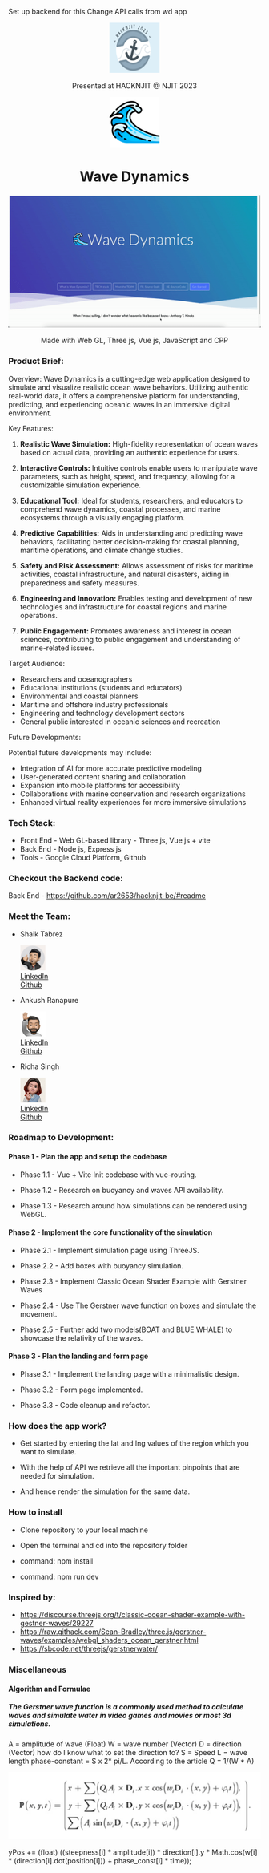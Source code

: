 <!-- TODOS -->
Set up backend for this
Change API calls from wd app
  

<p  align="center"><img  src="./favicon.png"  width=100  height=100>

<p  align="center">Presented at HACKNJIT @ NJIT 2023</p>

<p  align="center"><img  src="./wave-dynamics.png"  width=100  height=100>

<h1  align="center">Wave Dynamics</h1></p>
  


<p  align="center">

<img  alt="Wave Dynamics gif"  src="./landingpage.gif"  />

</p>




<p  align="center">Made with Web GL, Three js, Vue js, JavaScript and CPP</p>

### Product Brief:

Overview:
Wave Dynamics is a cutting-edge web application designed to simulate and visualize realistic ocean wave behaviors. Utilizing authentic real-world data, it offers a comprehensive platform for understanding, predicting, and experiencing oceanic waves in an immersive digital environment.

Key Features:

1. **Realistic Wave Simulation:** High-fidelity representation of ocean waves based on actual data, providing an authentic experience for users.

2. **Interactive Controls:** Intuitive controls enable users to manipulate wave parameters, such as height, speed, and frequency, allowing for a customizable simulation experience.

3. **Educational Tool:** Ideal for students, researchers, and educators to comprehend wave dynamics, coastal processes, and marine ecosystems through a visually engaging platform.

4. **Predictive Capabilities:** Aids in understanding and predicting wave behaviors, facilitating better decision-making for coastal planning, maritime operations, and climate change studies.

5. **Safety and Risk Assessment:** Allows assessment of risks for maritime activities, coastal infrastructure, and natural disasters, aiding in preparedness and safety measures.

6. **Engineering and Innovation:** Enables testing and development of new technologies and infrastructure for coastal regions and marine operations.

7. **Public Engagement:** Promotes awareness and interest in ocean sciences, contributing to public engagement and understanding of marine-related issues.

Target Audience:

- Researchers and oceanographers
- Educational institutions (students and educators)
- Environmental and coastal planners
- Maritime and offshore industry professionals
- Engineering and technology development sectors
- General public interested in oceanic sciences and recreation

Future Developments:

Potential future developments may include:
- Integration of AI for more accurate predictive modeling
- User-generated content sharing and collaboration
- Expansion into mobile platforms for accessibility
- Collaborations with marine conservation and research organizations
- Enhanced virtual reality experiences for more immersive simulations


### Tech Stack:
- Front End - Web GL-based library - Three js, Vue js + vite
- Back End - Node js, Express js
- Tools - Google Cloud Platform, Github

### Checkout the Backend code:
Back End - https://github.com/ar2653/hacknjit-be/#readme

### Meet the Team:
- Shaik Tabrez <p><img  src="./st.jpeg"  width=50  height=50><br><a href="https://www.linkedin.com/in/shaik-tabrez/">LinkedIn </a> <br> <a href="https://github.com/tabrezdn1">Github</a>
- Ankush Ranapure <p><img  src="./ar.jpeg"  width=50  height=50><br> <a href="https://www.linkedin.com/in/ankush-ranapure/">LinkedIn </a><br> <a href="https://github.com/ar2653">Github</a>
- Richa Singh <p><img  src="./rs.jpeg"  width=50  height=50><br> <a href="https://www.linkedin.com/in/richa-singh-78935438/">LinkedIn </a><br> <a href="https://github.com/richa-bsingh">Github</a>

### Roadmap to Development:

#### Phase 1 - Plan the app and setup the codebase

- Phase 1.1 - Vue + Vite Init codebase with vue-routing.

- Phase 1.2 - Research on buoyancy and waves API availability.

- Phase 1.3 - Research around how simulations can be rendered using WebGL.

#### Phase 2 - Implement the core functionality of the simulation

- Phase 2.1 - Implement simulation page using ThreeJS.

- Phase 2.2 - Add boxes with buoyancy simulation.

- Phase 2.3 - Implement Classic Ocean Shader Example with Gerstner Waves

- Phase 2.4 - Use The Gerstner wave function on boxes and simulate the movement.

- Phase 2.5 - Further add two models(BOAT and BLUE WHALE) to showcase the relativity of the waves.

#### Phase 3 - Plan the landing and form page

- Phase 3.1 - Implement the landing page with a minimalistic design.

- Phase 3.2 - Form page implemented.

- Phase 3.3 - Code cleanup and refactor.

### How does the app work?

- Get started by entering the lat and lng values of the region which you want to simulate.

- With the help of API we retrieve all the important pinpoints that are needed for simulation.

- And hence render the simulation for the same data.


### How to install

- Clone repository to your local machine

- Open the terminal and cd into the repository folder

- command: npm install

- command: npm run dev

### Inspired by:

- https://discourse.threejs.org/t/classic-ocean-shader-example-with-gestner-waves/29227
- https://raw.githack.com/Sean-Bradley/three.js/gerstner-waves/examples/webgl_shaders_ocean_gerstner.html
- https://sbcode.net/threejs/gerstnerwater/


### Miscellaneous

#### Algorithm and Formulae

##### The Gerstner wave function is a commonly used method to calculate waves and simulate water in video games and movies or most 3d simulations.

A = amplitude of wave (Float)
W = wave number (Vector)
D = direction (Vector) how do I know what to set the direction to?
S = Speed
L = wave length
phase-constant = S x 2* pi/L.
According to the article Q = 1/(W * A)

<img  alt="Solar system gif"  src="./gerstner-function.png"  />

yPos += (float) ((steepness[i] * amplitude[i]) * direction[i].y * Math.cos(w[i] * (direction[i].dot(position[i])) + phase_const[i] * time));

